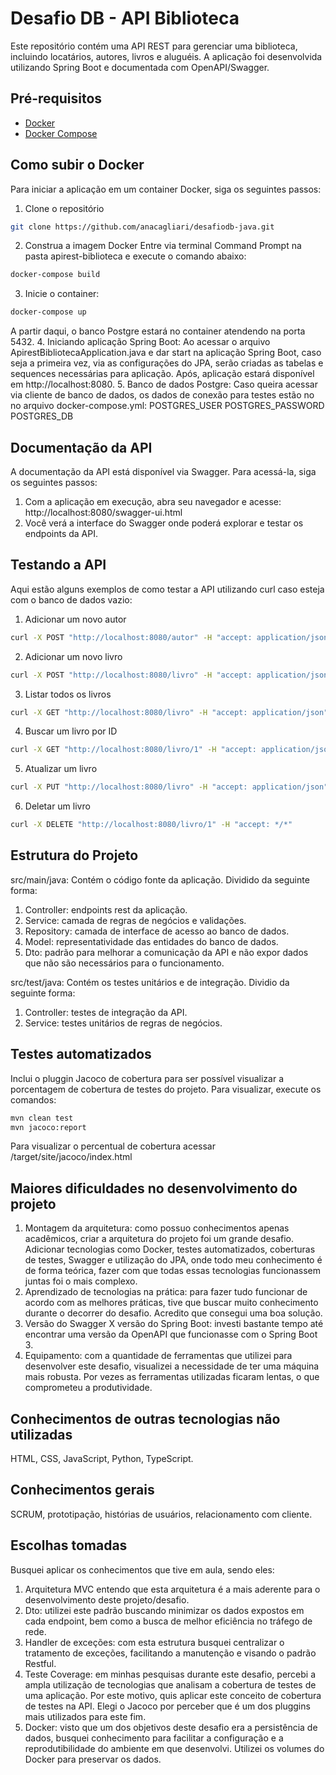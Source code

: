 # Desafio DB - API Biblioteca
Este repositório contém uma API REST para gerenciar uma biblioteca, incluindo locatários, autores, livros e aluguéis. A aplicação foi desenvolvida utilizando Spring Boot e documentada com OpenAPI/Swagger.

## Pré-requisitos
- [Docker](https://www.docker.com/get-started)
- [Docker Compose](https://docs.docker.com/compose/install/)

## Como subir o Docker
Para iniciar a aplicação em um container Docker, siga os seguintes passos:
1. Clone o repositório
```bash
git clone https://github.com/anacagliari/desafiodb-java.git
```
2. Construa a imagem Docker
Entre via terminal Command Prompt na pasta apirest-biblioteca e execute o comando abaixo:
```bash
docker-compose build
```
3. Inicie o container:
```bash
docker-compose up
```
A partir daqui, o banco Postgre estará no container atendendo na porta 5432.
4. Iniciando aplicação Spring Boot:
Ao acessar o arquivo ApirestBibliotecaApplication.java e dar start na aplicação Spring Boot, caso seja a primeira vez, via as configurações do JPA, serão criadas as tabelas e sequences necessárias para aplicação.
Após, aplicação estará disponível em http://localhost:8080.
5. Banco de dados Postgre:
Caso queira acessar via cliente de banco de dados, os dados de conexão para testes estão no no arquivo docker-compose.yml:
POSTGRES_USER
POSTGRES_PASSWORD
POSTGRES_DB

## Documentação da API
A documentação da API está disponível via Swagger. Para acessá-la, siga os seguintes passos:
1. Com a aplicação em execução, abra seu navegador e acesse: http://localhost:8080/swagger-ui.html
2. Você verá a interface do Swagger onde poderá explorar e testar os endpoints da API.

## Testando a API
Aqui estão alguns exemplos de como testar a API utilizando curl caso esteja com o banco de dados vazio:
1. Adicionar um novo autor
```bash
curl -X POST "http://localhost:8080/autor" -H "accept: application/json" -H "Content-Type: application/json" -d "{ \"nome\": \"Miguel de Cervantes\", \"sexo\": \"Masculino\",  \"anoNascimento\": 1547, \"cpf\": \"66622244488\" }"
```
2. Adicionar um novo livro
```bash
curl -X POST "http://localhost:8080/livro" -H "accept: application/json" -H "Content-Type: application/json" -d "{ \"nome\": \"Dom Quixote\", \"isbn\": \"9783161484100\" , \"dataPublicacao\": 1605-01-16, \"autores\": [ { \"id:\" 5 } ] }"
```
3. Listar todos os livros
```bash
curl -X GET "http://localhost:8080/livro" -H "accept: application/json"
```
4. Buscar um livro por ID
```bash
curl -X GET "http://localhost:8080/livro/1" -H "accept: application/json"
```
5. Atualizar um livro
```bash
curl -X PUT "http://localhost:8080/livro" -H "accept: application/json" -H "Content-Type: application/json" -d "{ \"id\": 1, \"nome\": \"Dom Quixote II\", \"isbn\": \"9783161484100\" , \"dataPublicacao\": 1605-01-16, \"autores\": [ { \"id:\" 5 } ] }"
```
6. Deletar um livro
```bash
curl -X DELETE "http://localhost:8080/livro/1" -H "accept: */*"
```

## Estrutura do Projeto
src/main/java: Contém o código fonte da aplicação.
Dividido da seguinte forma:
1. Controller: endpoints rest da aplicação.
2. Service: camada de regras de negócios e validações.
3. Repository: camada de interface de acesso ao banco de dados.
4. Model: representatividade das entidades do banco de dados.
5. Dto: padrão para melhorar a comunicação da API e não expor dados que não são necessários para o funcionamento.

src/test/java: Contém os testes unitários e de integração.
Dividio da seguinte forma:
1. Controller: testes de integração da API.
2. Service: testes unitários de regras de negócios.

## Testes automatizados
Inclui o pluggin Jacoco de cobertura para ser possível visualizar a porcentagem de cobertura de testes do projeto. Para visualizar, execute os comandos:
```bash
mvn clean test
mvn jacoco:report
```
Para visualizar o percentual de cobertura acessar /target/site/jacoco/index.html

## Maiores dificuldades no desenvolvimento do projeto
1. Montagem da arquitetura: como possuo conhecimentos apenas acadêmicos, criar a arquitetura do projeto foi um grande desafio. Adicionar tecnologias como Docker, testes automatizados, coberturas de testes, Swagger e utilização do JPA, onde todo meu conhecimento é de forma teórica, fazer com que todas essas tecnologias funcionassem juntas foi o mais complexo.
2. Aprendizado de tecnologias na prática: para fazer tudo funcionar de acordo com as melhores práticas, tive que buscar muito conhecimento durante o decorrer do desafio. Acredito que consegui uma boa solução.
3. Versão do Swagger X versão do Spring Boot: investi bastante tempo até encontrar uma versão da OpenAPI que funcionasse com o Spring Boot 3.
4. Equipamento: com a quantidade de ferramentas que utilizei para desenvolver este desafio, visualizei a necessidade de ter uma máquina mais robusta. Por vezes as ferramentas utilizadas ficaram lentas, o que comprometeu a produtividade.

## Conhecimentos de outras tecnologias não utilizadas
HTML, CSS, JavaScript, Python, TypeScript.

## Conhecimentos gerais
SCRUM, prototipação, histórias de usuários, relacionamento com cliente.

## Escolhas tomadas
Busquei aplicar os conhecimentos que tive em aula, sendo eles:
1. Arquitetura MVC entendo que esta arquitetura é a mais aderente para o desenvolvimento deste projeto/desafio.
2. Dto: utilizei este padrão buscando minimizar os dados expostos em cada endpoint, bem como a busca de melhor eficiência no tráfego de rede.
3. Handler de exceções: com esta estrutura busquei centralizar o tratamento de exceções, facilitando a manutenção e visando o padrão Restful.
4. Teste Coverage: em minhas pesquisas durante este desafio, percebi a ampla utilização de tecnologias que analisam a cobertura de testes de uma aplicação. Por este motivo, quis aplicar este conceito de cobertura de testes na API. Elegi o Jacoco por perceber que é um dos pluggins mais utilizados para este fim.
5. Docker: visto que um dos objetivos deste desafio era a persistência de dados, busquei conhecimento para facilitar a configuração e a reprodutibilidade do ambiente em que desenvolvi. Utilizei os volumes do Docker para preservar os dados. 